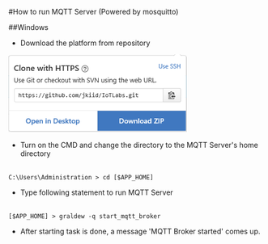 #How to run MQTT Server (Powered by mosquitto)


##Windows

* Download the platform from repository
<img src = "../../assets/img/readme_mqtt/clone.png"/>

* Turn on the CMD and change the directory to the MQTT Server's home directory

```

C:\Users\Administration > cd [$APP_HOME]

```

* Type following statement to run MQTT Server

```

[$APP_HOME] > graldew -q start_mqtt_broker

```

* After starting task is done, a message 'MQTT Broker started' comes up.
